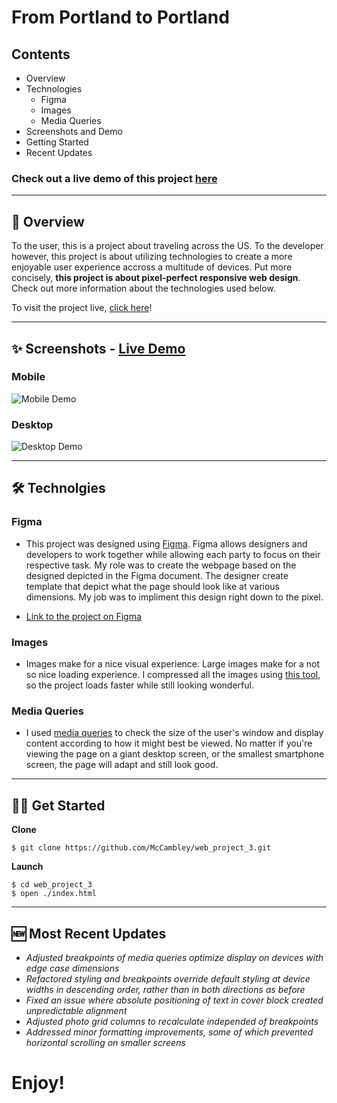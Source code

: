 # From Portland to Portland

## Contents

- Overview
- Technologies
  - Figma
  - Images
  - Media Queries
- Screenshots and Demo
- Getting Started
- Recent Updates

### Check out a live demo of this project [here](https://youtu.be/zEunkGz6Q74)

---

## 📣 Overview

To the user, this is a project about traveling across the US. To the developer however, this project is about utilizing technologies to create a more enjoyable user experience accross a multitude of devices. Put more concisely, **this project is about pixel-perfect responsive web design**. Check out more information about the technologies used below.

To visit the project live, [click here](https://mccambley.github.io/web_project_3/)!

---

## ✨ Screenshots - [Live Demo](https://youtu.be/zEunkGz6Q74)

### Mobile

![Mobile Demo](https://user-images.githubusercontent.com/74033573/145724189-404cd00a-39ea-4c84-b8b5-a1de0c08e629.png)

### Desktop

![Desktop Demo](https://user-images.githubusercontent.com/74033573/145724181-1b6fdbdd-3626-4d15-9167-42160ad4cd8e.gif)


---

## 🛠 Technolgies

### Figma

- This project was designed using [Figma](https://www.figma.com/about/). Figma allows designers and developers to work together while allowing each party to focus on their respective task. My role was to create the webpage based on the designed depicted in the Figma document. The designer create template that depict what the page should look like at various dimensions. My job was to impliment this design right down to the pixel.

- [Link to the project on Figma](https://www.figma.com/file/AtbNbstbxWPcMqvF061V0R/Sprint-3%3A-From-Portland-to-Portland-%7C-desktop-%2B-mobile?node-id=0%3A1)

### Images

- Images make for a nice visual experience. Large images make for a not so nice loading experience. I compressed all the images using [this tool](https://tinypng.com/), so the project loads faster while still looking wonderful.

### Media Queries

- I used [media queries](https://developer.mozilla.org/en-US/docs/Web/CSS/Media_Queries/Using_media_queries) to check the size of the user's window and display content according to how it might best be viewed. No matter if you're viewing the page on a giant desktop screen, or the smallest smartphone screen, the page will adapt and still look good.

---

## 🧑‍💻 Get Started

**Clone**

```
$ git clone https://github.com/McCambley/web_project_3.git
```

**Launch**

```
$ cd web_project_3
$ open ./index.html
```

---

## 🆕 Most Recent Updates

- _Adjusted breakpoints of media queries optimize display on devices with edge case dimensions_
- _Refactored styling and breakpoints override default styling at device widths in descending order, rather than in both directions as before_
- _Fixed an issue where absolute positioning of text in cover block created unpredictable alignment_
- _Adjusted photo grid columns to recalculate independed of breakpoints_
- _Addressed minor formatting improvements, some of which prevented horizontal scrolling on smaller screens_

# Enjoy!
